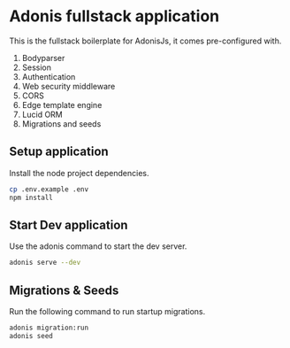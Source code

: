 # Adonis fullstack application

This is the fullstack boilerplate for AdonisJs, it comes pre-configured with.

1. Bodyparser
2. Session
3. Authentication
4. Web security middleware
5. CORS
6. Edge template engine
7. Lucid ORM
8. Migrations and seeds

## Setup application

Install the node project dependencies.

```bash
cp .env.example .env
npm install
```

## Start Dev application

Use the adonis command to start the dev server.

```bash
adonis serve --dev
```

## Migrations & Seeds

Run the following command to run startup migrations.

```bash
adonis migration:run
adonis seed
```
